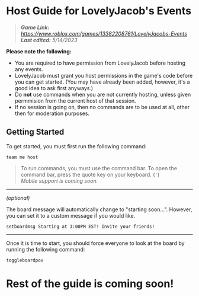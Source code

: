 # Host Guide for LovelyJacob's Events

> ***Game Link:** https://www.roblox.com/games/13382208761/LovelyJacobs-Events*
> <br> ***Last edited:** 5/14/2023*

**Please note the following:**
* You are required to have permission from LovelyJacob before hosting any events. 
* LovelyJacob must grant you host permissions in the game's code before you can get started. (You may have already been added, however, it's a good idea to ask first anyways.)
* Do **not** use commands when you are not currently hosting, unless given permmision from the current host of that session. 
* If no session is going on, then no commands are to be used at all, other then for moderation purposes.

## Getting Started

To get started, you must first run the following command: 
```
team me host
```

> To run commands, you must use the command bar. To open the command bar, press the quote key on your keyboard. (`'`)
> <br>*Mobile support is coming soon.*

---

*(optional)* 

The board message will automatically change to "starting soon...". However, you can set it to a custom message if you would like. 
```
setboardmsg Starting at 3:00PM EST! Invite your friends!
```

---

Once it is time to start, you should force everyone to look at the board by running the following command: 
```
toggleboardpov
```

# Rest of the guide is coming soon!
